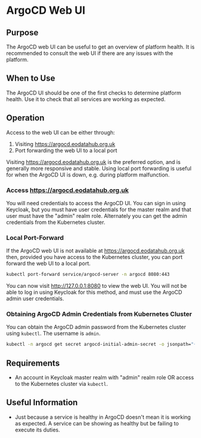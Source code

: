 # ArgoCD Web UI

## Purpose

The ArgoCD web UI can be useful to get an overview of platform health. It is recommended to consult the web UI if there are any issues with the platform.

## When to Use

The ArgoCD UI should be one of the first checks to determine platform health. Use it to check that all services are working as expected.

## Operation

Access to the web UI can be either through:

1. Visiting https://argocd.eodatahub.org.uk
2. Port forwarding the web UI to a local port

Visiting https://argocd.eodatahub.org.uk is the preferred option, and is generally more responsive and stable. Using local port forwarding is useful for when the ArgoCD UI is down, e.g. during platform malfunction.

### Access https://argocd.eodatahub.org.uk

You will need credentials to access the ArgoCD UI. You can sign in using Keycloak, but you must have user credentials for the master realm and that user must have the "admin" realm role. Alternately you can get the admin credentials from the Kubernetes cluster.

### Local Port-Forward

If the ArgoCD web UI is not available at https://argocd.eodatahub.org.uk then, provided you have access to the Kubernetes cluster, you can port forward the web UI to a local port.

```sh
kubectl port-forward service/argocd-server -n argocd 8080:443
```

You can now visit http://127.0.0.1:8080 to view the web UI. You will not be able to log in using Keycloak for this method, and must use the ArgoCD admin user credentials.

### Obtaining ArgoCD Admin Credentials from Kubernetes Cluster

You can obtain the ArgoCD admin password from the Kubernetes cluster using `kubectl`. The username is `admin`.

```sh
kubectl -n argocd get secret argocd-initial-admin-secret -o jsonpath="{.data.password}" | base64 -d; echo
```

## Requirements

- An account in Keycloak master realm with "admin" realm role OR access to the Kubernetes cluster via `kubectl`.

## Useful Information

- Just because a service is healthy in ArgoCD doesn't mean it is working as expected. A service can be showing as healthy but be failing to execute its duties.

